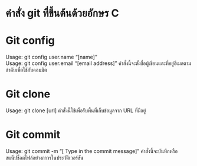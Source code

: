 # คำสั่ง git ที่ขึ้นต้นด้วยอักษร C
# Git config
Usage: git config user.name “[name]”  
Usage: git config user.email “[email address]”
คำสั่งนี้จะตั้งชื่อผู้เขียนและที่อยู่อีเมลตามลำดับเพื่อใช้กับคอมมิต
# Git clone
Usage: git clone [url] 
คำสั่งนี้ใช้เพื่อรับพื้นที่เก็บข้อมูลจาก URL ที่มีอยู่
# Git commit
Usage: git commit -m “[ Type in the commit message]”
คำสั่งนี้จะบันทึกหรือสแน็ปช็อตไฟล์อย่างถาวรในประวัติเวอร์ชัน
